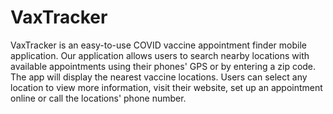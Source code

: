 # VaxTracker

VaxTracker is an easy-to-use COVID vaccine appointment finder mobile application. Our application allows users to search nearby locations with available appointments using their phones' GPS or by entering a zip code. The app will display the nearest vaccine locations. Users can select any location to view more information, visit their website, set up an appointment online or call the locations' phone number.